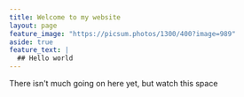 ```yaml
---
title: Welcome to my website
layout: page
feature_image: "https://picsum.photos/1300/400?image=989"
aside: true
feature_text: |
  ## Hello world
---
```

There isn't much going on here yet, but watch this space
